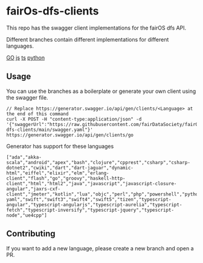 # fairOs-dfs-clients

This repo has the swagger client implementations for the fairOS dfs API.

Different branches contain different implementations for different languages.

[GO](https://github.com/fairDataSociety/fairOS-dfs-clients/tree/go)
[js](TODO)
[ts](TODO)
[python](TODO)

## Usage

You can use the branches as a boilerplate or generate your own client using the swagger file.

```
// Replace https://generator.swagger.io/api/gen/clients/<Language> at the end of this command
curl -X POST -H "content-type:application/json" -d '{"swaggerUrl":"https://raw.githubusercontent.com/fairDataSociety/fairOS-dfs-clients/main/swagger.yaml"}' https://generator.swagger.io/api/gen/clients/go
```

Generator has support for these languages
```
["ada","akka-scala","android","apex","bash","clojure","cpprest","csharp","csharp-dotnet2","cwiki","dart","dart-jaguar","dynamic-html","eiffel","elixir","elm","erlang-client","flash","go","groovy","haskell-http-client","html","html2","java","javascript","javascript-closure-angular","jaxrs-cxf-client","jmeter","kotlin","lua","objc","perl","php","powershell","python","qt5cpp","r","ruby","rust","scala","scalaz","swagger","swagger-yaml","swift","swift3","swift4","swift5","tizen","typescript-angular","typescript-angularjs","typescript-aurelia","typescript-fetch","typescript-inversify","typescript-jquery","typescript-node","ue4cpp"]
```

## Contributing

If you want to add a new language, please create a new branch and open a PR.
